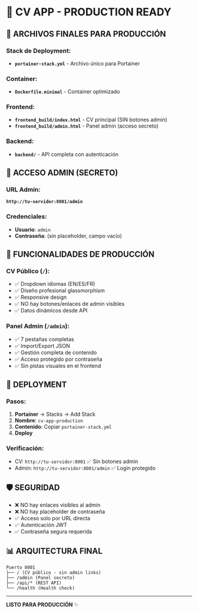 # 🚀 CV APP - PRODUCTION READY

## 📁 ARCHIVOS FINALES PARA PRODUCCIÓN

### Stack de Deployment:
- **`portainer-stack.yml`** - Archivo único para Portainer

### Container:
- **`Dockerfile.minimal`** - Container optimizado

### Frontend:
- **`frontend_build/index.html`** - CV principal (SIN botones admin)
- **`frontend_build/admin.html`** - Panel admin (acceso secreto)

### Backend:
- **`backend/`** - API completa con autenticación

## 🔐 ACCESO ADMIN (SECRETO)

### URL Admin:
**`http://tu-servidor:8001/admin`**

### Credenciales:
- **Usuario**: `admin`
- **Contraseña**: (sin placeholder, campo vacío)

## 🎯 FUNCIONALIDADES DE PRODUCCIÓN

### CV Público (`/`):
- ✅ Dropdown idiomas (EN/ES/FR)
- ✅ Diseño profesional glassmorphism
- ✅ Responsive design
- ✅ NO hay botones/enlaces de admin visibles
- ✅ Datos dinámicos desde API

### Panel Admin (`/admin`):
- ✅ 7 pestañas completas
- ✅ Import/Export JSON
- ✅ Gestión completa de contenido
- ✅ Acceso protegido por contraseña
- ✅ Sin pistas visuales en el frontend

## 🚀 DEPLOYMENT

### Pasos:
1. **Portainer** → Stacks → Add Stack
2. **Nombre**: `cv-app-production`
3. **Contenido**: Copiar `portainer-stack.yml`
4. **Deploy**

### Verificación:
- CV: `http://tu-servidor:8001` ✅ Sin botones admin
- Admin: `http://tu-servidor:8001/admin` ✅ Login protegido

## 🛡️ SEGURIDAD

- ❌ NO hay enlaces visibles al admin
- ❌ NO hay placeholder de contraseña
- ✅ Acceso solo por URL directa
- ✅ Autenticación JWT
- ✅ Contraseña segura requerida

## 📊 ARQUITECTURA FINAL

```
Puerto 8001
├── / (CV público - sin admin links)
├── /admin (Panel secreto)
├── /api/* (REST API)
└── /health (Health check)
```

---
**LISTO PARA PRODUCCIÓN** ✨